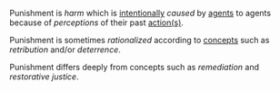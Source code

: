 Punishment is *harm* which is [intentionally](https://github.com/gcassel/Modular-Organization-Terminology/blob/master/terms/intention.md) *caused* by [agents](https://github.com/gcassel/Modular-Organization-Terminology/blob/master/terms/agent.md) to agents because of *perceptions* of their past [action(s)](https://github.com/gcassel/Modular-Organization-Terminology/blob/master/terms/action.md).
 
Punishment is sometimes *rationalized* according to [concepts](https://github.com/gcassel/Modular-Organization-Terminology/blob/master/terms/concept.md) such as *retribution* and/or *deterrence*.
 
Punishment differs deeply from concepts such as *remediation* and *restorative justice*.
